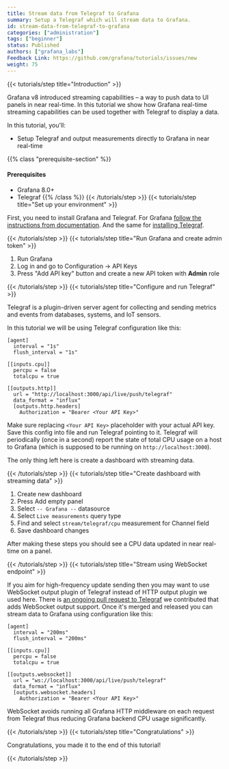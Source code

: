 ```yaml
---
title: Stream data from Telegraf to Grafana
summary: Setup a Telegraf which will stream data to Grafana.
id: stream-data-from-telegraf-to-grafana
categories: ["administration"]
tags: ["beginner"]
status: Published
authors: ["grafana_labs"]
Feedback Link: https://github.com/grafana/tutorials/issues/new
weight: 75
---
```


{{< tutorials/step title="Introduction" >}}

Grafana v8 introduced streaming capabilities – a way to push data to UI panels in near real-time. In this tutorial we show how Grafana real-time streaming capabilities can be used together with Telegraf to display a data.

In this tutorial, you'll:

- Setup Telegraf and output measurements directly to Grafana in near real-time

{{% class "prerequisite-section" %}}
#### Prerequisites

- Grafana 8.0+
- Telegraf
{{% /class %}}
{{< /tutorials/step >}}
{{< tutorials/step title="Set up your environment" >}}

First, you need to install Grafana and Telegraf. For Grafana [follow the instructions from documentation](https://grafana.com/docs/grafana/latest/installation/). And the same for [installing Telegraf](https://docs.influxdata.com/telegraf/v1.18/introduction/installation/).

{{< /tutorials/step >}}
{{< tutorials/step title="Run Grafana and create admin token" >}}

1. Run Grafana
1. Log in and go to Configuration -> API Keys
1. Press "Add API key" button and create a new API token with **Admin** role

{{< /tutorials/step >}}
{{< tutorials/step title="Configure and run Telegraf" >}}

Telegraf is a plugin-driven server agent for collecting and sending metrics and events from databases, systems, and IoT sensors.

In this tutorial we will be using Telegraf configuration like this:

```
[agent]
  interval = "1s"
  flush_interval = "1s"

[[inputs.cpu]]
  percpu = false
  totalcpu = true

[[outputs.http]]
  url = "http://localhost:3000/api/live/push/telegraf"
  data_format = "influx"
  [outputs.http.headers]
    Authorization = "Bearer <Your API Key>"
```

Make sure replacing `<Your API Key>` placeholder with your actual API key. Save this config into file and run Telegraf pointing to it. Telegraf will periodically (once in a second) report the state of total CPU usage on a host to Grafana (which is supposed to be running on `http://localhost:3000`).

The only thing left here is create a dashboard with streaming data.

{{< /tutorials/step >}}
{{< tutorials/step title="Create dashboard with streaming data" >}}

1. Create new dashboard
1. Press Add empty panel
1. Select `-- Grafana --` datasource
1. Select `Live measurements` query type
1. Find and select `stream/telegraf/cpu` measurement for Channel field
1. Save dashboard changes

After making these steps you should see a CPU data updated in near real-time on a panel.

{{< /tutorials/step >}}
{{< tutorials/step title="Stream using WebSocket endpoint" >}}

If you aim for high-frequency update sending then you may want to use WebSocket output plugin of Telegraf instead of HTTP output plugin we used here. There is [an ongoing pull request to Telegraf](https://github.com/influxdata/telegraf/pull/9188) we contributed that adds WebSocket output support. Once it's merged and released you can stream data to Grafana using configuration like this:

```
[agent]
  interval = "200ms"
  flush_interval = "200ms"

[[inputs.cpu]]
  percpu = false
  totalcpu = true

[[outputs.websocket]]
  url = "ws://localhost:3000/api/live/push/telegraf"
  data_format = "influx"
  [outputs.websocket.headers]
    Authorization = "Bearer <Your API Key>"
```

WebSocket avoids running all Grafana HTTP middleware on each request from Telegraf thus reducing Grafana backend CPU usage significantly.

{{< /tutorials/step >}}
{{< tutorials/step title="Congratulations" >}}

Congratulations, you made it to the end of this tutorial!

{{< /tutorials/step >}}
